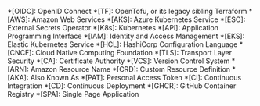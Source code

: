*[OIDC]: OpenID Connect
*[TF]: OpenTofu, or its legacy sibling Terraform
*[AWS]: Amazon Web Services
*[AKS]: Azure Kubernetes Service
*[ESO]: External Secrets Operator
*[K8s]: Kubernetes
*[API]: Application Programming Interface
*[IAM]: Identity and Access Management
*[EKS]: Elastic Kubernetes Service
*[HCL]: HashiCorp Configuration Language
*[CNCF]: Cloud Native Computing Foundation
*[TLS]: Transport Layer Security
*[CA]: Certificate Authority
*[VCS]: Version Control System
*[ARN]: Amazon Resource Name
*[CRD]: Custom Resource Definition
*[AKA]: Also Known As
*[PAT]: Personal Access Token
*[CI]: Continuous Integration
*[CD]: Continuous Deployment
*[GHCR]: GitHub Container Registry
*[SPA]: Single Page Application
